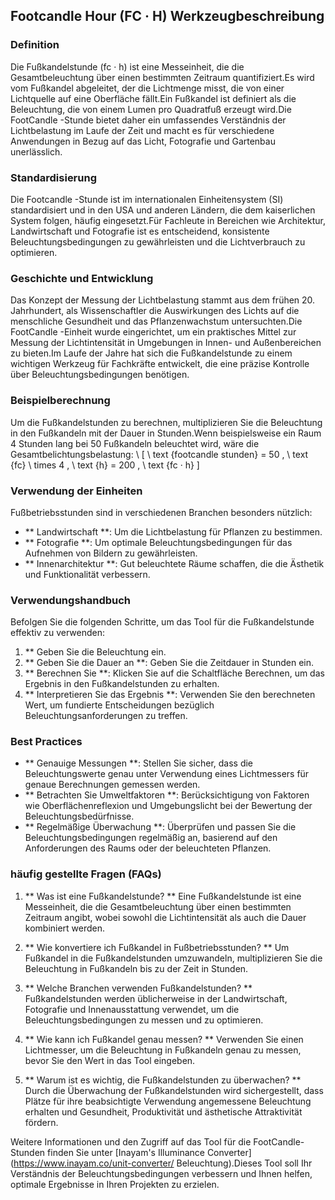 ## Footcandle Hour (FC · H) Werkzeugbeschreibung

### Definition
Die Fußkandelstunde (fc · h) ist eine Messeinheit, die die Gesamtbeleuchtung über einen bestimmten Zeitraum quantifiziert.Es wird vom Fußkandel abgeleitet, der die Lichtmenge misst, die von einer Lichtquelle auf eine Oberfläche fällt.Ein Fußkandel ist definiert als die Beleuchtung, die von einem Lumen pro Quadratfuß erzeugt wird.Die FootCandle -Stunde bietet daher ein umfassendes Verständnis der Lichtbelastung im Laufe der Zeit und macht es für verschiedene Anwendungen in Bezug auf das Licht, Fotografie und Gartenbau unerlässlich.

### Standardisierung
Die Footcandle -Stunde ist im internationalen Einheitensystem (SI) standardisiert und in den USA und anderen Ländern, die dem kaiserlichen System folgen, häufig eingesetzt.Für Fachleute in Bereichen wie Architektur, Landwirtschaft und Fotografie ist es entscheidend, konsistente Beleuchtungsbedingungen zu gewährleisten und die Lichtverbrauch zu optimieren.

### Geschichte und Entwicklung
Das Konzept der Messung der Lichtbelastung stammt aus dem frühen 20. Jahrhundert, als Wissenschaftler die Auswirkungen des Lichts auf die menschliche Gesundheit und das Pflanzenwachstum untersuchten.Die FootCandle -Einheit wurde eingerichtet, um ein praktisches Mittel zur Messung der Lichtintensität in Umgebungen in Innen- und Außenbereichen zu bieten.Im Laufe der Jahre hat sich die Fußkandelstunde zu einem wichtigen Werkzeug für Fachkräfte entwickelt, die eine präzise Kontrolle über Beleuchtungsbedingungen benötigen.

### Beispielberechnung
Um die Fußkandelstunden zu berechnen, multiplizieren Sie die Beleuchtung in den Fußkandeln mit der Dauer in Stunden.Wenn beispielsweise ein Raum 4 Stunden lang bei 50 Fußkandeln beleuchtet wird, wäre die Gesamtbelichtungsbelastung:
\ [
\ text {footcandle stunden} = 50 \, \ text {fc} \ times 4 \, \ text {h} = 200 \, \ text {fc · h}
\]

### Verwendung der Einheiten
Fußbetriebsstunden sind in verschiedenen Branchen besonders nützlich:
- ** Landwirtschaft **: Um die Lichtbelastung für Pflanzen zu bestimmen.
- ** Fotografie **: Um optimale Beleuchtungsbedingungen für das Aufnehmen von Bildern zu gewährleisten.
- ** Innenarchitektur **: Gut beleuchtete Räume schaffen, die die Ästhetik und Funktionalität verbessern.

### Verwendungshandbuch
Befolgen Sie die folgenden Schritte, um das Tool für die Fußkandelstunde effektiv zu verwenden:
1. ** Geben Sie die Beleuchtung ein.
2. ** Geben Sie die Dauer an **: Geben Sie die Zeitdauer in Stunden ein.
3. ** Berechnen Sie **: Klicken Sie auf die Schaltfläche Berechnen, um das Ergebnis in den Fußkandelstunden zu erhalten.
4. ** Interpretieren Sie das Ergebnis **: Verwenden Sie den berechneten Wert, um fundierte Entscheidungen bezüglich Beleuchtungsanforderungen zu treffen.

### Best Practices
- ** Genauige Messungen **: Stellen Sie sicher, dass die Beleuchtungswerte genau unter Verwendung eines Lichtmessers für genaue Berechnungen gemessen werden.
- ** Betrachten Sie Umweltfaktoren **: Berücksichtigung von Faktoren wie Oberflächenreflexion und Umgebungslicht bei der Bewertung der Beleuchtungsbedürfnisse.
- ** Regelmäßige Überwachung **: Überprüfen und passen Sie die Beleuchtungsbedingungen regelmäßig an, basierend auf den Anforderungen des Raums oder der beleuchteten Pflanzen.

### häufig gestellte Fragen (FAQs)

1. ** Was ist eine Fußkandelstunde? **
Eine Fußkandelstunde ist eine Messeinheit, die die Gesamtbeleuchtung über einen bestimmten Zeitraum angibt, wobei sowohl die Lichtintensität als auch die Dauer kombiniert werden.

2. ** Wie konvertiere ich Fußkandel in Fußbetriebsstunden? **
Um Fußkandel in die Fußkandelstunden umzuwandeln, multiplizieren Sie die Beleuchtung in Fußkandeln bis zu der Zeit in Stunden.

3. ** Welche Branchen verwenden Fußkandelstunden? **
Fußkandelstunden werden üblicherweise in der Landwirtschaft, Fotografie und Innenausstattung verwendet, um die Beleuchtungsbedingungen zu messen und zu optimieren.

4. ** Wie kann ich Fußkandel genau messen? **
Verwenden Sie einen Lichtmesser, um die Beleuchtung in Fußkandeln genau zu messen, bevor Sie den Wert in das Tool eingeben.

5. ** Warum ist es wichtig, die Fußkandelstunden zu überwachen? **
Durch die Überwachung der Fußkandelstunden wird sichergestellt, dass Plätze für ihre beabsichtigte Verwendung angemessene Beleuchtung erhalten und Gesundheit, Produktivität und ästhetische Attraktivität fördern.

Weitere Informationen und den Zugriff auf das Tool für die FootCandle-Stunden finden Sie unter [Inayam's Illuminance Converter] (https://www.inayam.co/unit-converter/ Beleuchtung).Dieses Tool soll Ihr Verständnis der Beleuchtungsbedingungen verbessern und Ihnen helfen, optimale Ergebnisse in Ihren Projekten zu erzielen.